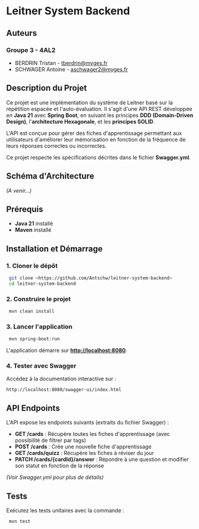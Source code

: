 # Leitner System Backend

## Auteurs

### Groupe 3 - 4AL2

- BERDRIN Tristan - [tberdrin@myges.fr](mailto\:tberdrin@myges.fr)
- SCHWAGER Antoine - [aschwager2@myges.fr](mailto\:aschwager2@myges.fr)

## Description du Projet

Ce projet est une implémentation du système de Leitner basé sur la répétition espacée et l'auto-évaluation. Il s'agit d'une API REST développée en **Java 21** avec **Spring Boot**, en suivant les principes **DDD (Domain-Driven Design)**, l'**architecture Hexagonale**, et les **principes SOLID**.

L'API est conçue pour gérer des fiches d'apprentissage permettant aux utilisateurs d'améliorer leur mémorisation en fonction de la fréquence de leurs réponses correctes ou incorrectes.

Ce projet respecte les spécifications décrites dans le fichier **Swagger.yml**.

## Schéma d'Architecture

*(A venir...)*

## Prérequis

- **Java 21** installé
- **Maven** installé

## Installation et Démarrage

### 1. Cloner le dépôt

```sh
 git clone <https://github.com/Antschw/leitner-system-backend>
 cd leitner-system-backend
```

### 2. Construire le projet

```sh
 mvn clean install
```

### 3. Lancer l'application

```sh
 mvn spring-boot:run
```

L'application démarre sur [**http://localhost:8080**](http://localhost:8080).

### 4. Tester avec Swagger

Accédez à la documentation interactive sur :

```
http://localhost:8080/swagger-ui/index.html
```

## API Endpoints

L'API expose les endpoints suivants (extraits du fichier Swagger) :

- **GET /cards** : Récupère toutes les fiches d'apprentissage (avec possibilité de filtrer par tags)
- **POST /cards** : Crée une nouvelle fiche d'apprentissage
- **GET /cards/quizz** : Récupère les fiches à réviser du jour
- **PATCH /cards/{cardId}/answer** : Répondre à une question et modifier son statut en fonction de la réponse

*(Voir Swagger.yml pour plus de détails)*

## Tests

Exécutez les tests unitaires avec la commande :

```sh
 mvn test
```




